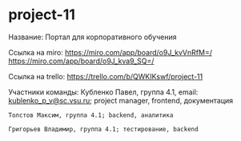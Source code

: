 # project-11
Название: Портал для корпоративного обучения

Ссылка на miro: https://miro.com/app/board/o9J_kvVnRfM=/
                https://miro.com/app/board/o9J_kva9_SQ=/
                
Ссылка на trello: https://trello.com/b/QWKIKswf/project-11

Участники команды:
    Кубленко Павел, группа 4.1, email: kublenko_p_v@sc.vsu.ru; project manager, frontend, документация
    
    Толстов Максим, группа 4.1; backend, аналитика
    
    Григорьев Владимир, группа 4.1; тестирование, backend
    
  
